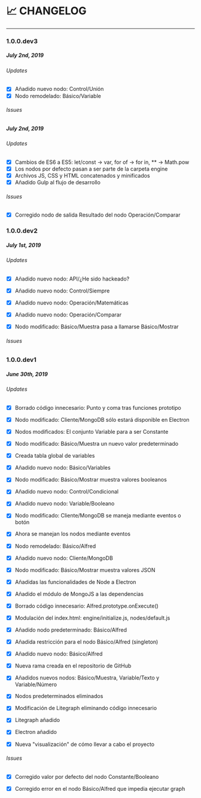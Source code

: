 # :chart_with_upwards_trend: CHANGELOG
---
### 1.0.0.dev3
##### July 2nd, 2019

###### Updates
- [x] Añadido nuevo nodo: Control/Unión
- [x] Nodo remodelado: Básico/Variable

###### Issues

##### July 2nd, 2019

###### Updates
- [x] Cambios de ES6 a ES5: let/const -> var, for of -> for in, ** -> Math.pow
- [x] Los nodos por defecto pasan a ser parte de la carpeta engine
- [x] Archivos JS, CSS y HTML concatenados y minificados
- [x] Añadido Gulp al flujo de desarrollo

###### Issues
- [x] Corregido nodo de salida Resultado del nodo Operación/Comparar

### 1.0.0.dev2
##### July 1st, 2019

###### Updates
- [x] Añadido nuevo nodo: API/¿He sido hackeado?

- [x] Añadido nuevo nodo: Control/Siempre
- [x] Añadido nuevo nodo: Operación/Matemáticas
- [x] Añadido nuevo nodo: Operación/Comparar
- [x] Nodo modificado: Básico/Muestra pasa a llamarse Básico/Mostrar

###### Issues

### 1.0.0.dev1
##### June 30th, 2019

###### Updates
- [x] Borrado código innecesario: Punto y coma tras funciones prototipo
- [x] Nodo modificado: Cliente/MongoDB sólo estará disponible en Electron
- [x] Nodos modificados: El conjunto Variable para a ser Constante
- [x] Nodo modificado: Básico/Muestra un nuevo valor predeterminado
- [x] Creada tabla global de variables
- [x] Añadido nuevo nodo: Básico/Variables

- [x] Nodo modificado: Básico/Mostrar muestra valores booleanos
- [x] Añadido nuevo nodo: Control/Condicional
- [x] Añadido nuevo nodo: Variable/Booleano
- [x] Nodo modificado: Cliente/MongoDB se maneja mediante eventos o botón
- [x] Ahora se manejan los nodos mediante eventos
- [x] Nodo remodelado: Básico/Alfred

- [x] Añadido nuevo nodo: Cliente/MongoDB
- [x] Nodo modificado: Básico/Mostrar muestra valores JSON
- [x] Añadidas las funcionalidades de Node a Electron
- [x] Añadido el módulo de MongoJS a las dependencias
- [x] Borrado código innecesario: Alfred.prototype.onExecute()

- [x] Modulación del index.html: engine/initialize.js, nodes/default.js
- [x] Añadido nodo predeterminado: Básico/Alfred
- [x] Añadida restricción para el nodo Básico/Alfred (singleton)
- [x] Añadido nuevo nodo: Básico/Alfred

- [x] Nueva rama creada en el repositorio de GitHub
- [x] Añadidos nuevos nodos: Básico/Muestra, Variable/Texto y Variable/Número
- [x] Nodos predeterminados eliminados
- [x] Modificación de Litegraph eliminando código innecesario
- [x] Litegraph añadido
- [x] Electron añadido
- [x] Nueva "visualización" de cómo llevar a cabo el proyecto

###### Issues
- [x] Corregido valor por defecto del nodo Constante/Booleano

- [x] Corregido error en el nodo Básico/Alfred que impedia ejecutar graph